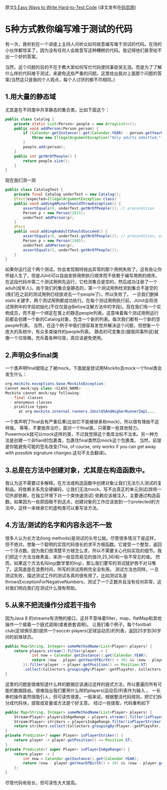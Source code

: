 原文[5 Easy Ways to Write Hard-to-Test Code](https://dzone.com/articles/5-easy-ways-to-write-hard-to-testcode)
(译文发布在[码农网](http://www.codeceo.com/article/5-ways-write-hard-to-test-code.html))

# 5种方式教你编写难于测试的代码

有一次，我听到在一个讲座上主持人问听众如何故意编写难于测试的代码。在场的小伙伴都惊呆了，因为没有任何人会故意写这种糟糕的代码。我记得他们甚至给不出一个好的答案。

当然，这个问题的目的不在于教大家如何写烂代码使同事欲哭无泪。而是为了了解什么样的代码难于测试，来避免这些严重的问题。这里给出我对上面那个问题的答案(当然这只是我的个人观点，每个人讨厌的都不尽相同。)

## 1.用大量的静态域

尤其是在不同类中共享静态的集合类，比如下面这个：
```java
public class Catalog {
    private static List<Person> people = new ArrayList<>();
    public void addPerson(Person person) {
        if (Calendar.getInstance().get(Calendar.YEAR) - person.getYearOfBirth() < 18) {
            throw new IllegalArgumentException("Only adults admitted.");
        }
        people.add(person);
    }
    public int getNrOfPeople() {
        return people.size();
    }
}
```
现在我们测一测
```java
public class CatalogTest {
    private final Catalog underTest = new Catalog();
    @Test(expected=IllegalArgumentException.class)
    public void addingAMinorShouldThrowException() {
        assertEquals(0, underTest.getNrOfPeople()); // precondition
        Person p = new Person(2015);
        underTest.addPerson(p);
    }
    @Test
    public void addingAnAdultShouldSucceed() {
        assertEquals(0, underTest.getNrOfPeople()); // precondition, or is it?
        Person p = new Person(1985);
        underTest.addPerson(p);
        assertEquals(1, underTest.getNrOfPeople());
    }
}
```
如果你运行这个两个测试，你会发现期待抛出异常的那个用例失败了。这有些让你怀疑人生了，但是JUnit可以自由安排用例执行顺序而不依赖于编写用例的顺序。在这段代码中第二个测试用例先运行，它检测集合是空的，然后成功注册了一个adult(成年人)。由于我们的集合是静态的，第一个测试用例检测到集合不是空的(我们在之前的测试用例已经放进去一个people了)，所以失败了。
一旦我们删掉static关键字，两个测试用例都成功执行。在每个测试用例执行前，JUnit会将测试用例中的字段初始化(不仅仅是@Before注解方法中的字段)。现在我们有一个实例成员，而不是一个绑定在类上的静态people列表。这意味着每个测试用例运行前都会创建一个新的Catalog对象，包含一个新的列表。每次我们都有一个新的空people列表。
当然，在这个例子中我们很容易发觉并解决这个问题，但想象一个庞大的系统中，有众多类操作的people列表。
静态的可变集合(据我同事所说)就像一个垃圾桶，充斥着各种垃圾，真应该避免使用。

## 2.声明众多final类
一个类声明final就阻止了被mock。下面就是尝试用Mockito去mock一个final类会发生什么：
```java
org.mockito.exceptions.base.MockitoException: 
Cannot mock/spy class <CLASS_NAME>
Mockito cannot mock/spy following:
  - final classes
  - anonymous classes
  - primitive types
      at org.mockito.internal.runners.JUnit45AndHigherRunnerImpl...
```
一个类声明了final会有严重后果(比如它不能被继承和mock)，所以很有理由不这样做。
等等，不要放弃治疗。面对一个final类，只需要一些其他努力。Powermock就可以mock这样的类，不过我觉得这个类库治标不治本。另一种方法是创建一个非fianl的包裹类，包裹住final类然后mock这个包裹类。 当然，前提是你能避免可能的签名改变(This, of course, only works if you can get away with possible signature changes.这句不太会翻译)。

## 3.总是在方法中创建对象，尤其是在构造函数中。
我认为这不需要过多解释。在方法或构造函数中创建对象让我们无法引入测试的复制品。将依赖关系完全硬编码，让我们无法mock，写不出真正的单元测试(排除一切外部依赖，在独立环境下对一个类快速测试)
依赖应该被注入，主要通过构造函数。如果因为一些原因做不到这点，创建对象的工作应该放到一个protected的方法中，这样一来继承它的虚构类可以重写该方法。

## 4.方法/测试的名字和内容永远不一致
很多人认为长方法(long methods)是测试的头号公敌。尽管很多情况下是这样，但不绝对。想象一个聪明的实现代码很长的求平方根函数。它接受一个整型，返回一个浮点数。因为我们很清楚平方根怎么求，所以不需要关心代码实现的细节。我们把这个方法当做黑盒，来测一些显而易见的值(9,25,36)和一些不常见的值。
然而，如果这个方法名叫log(数学里的log)，那么我们要写的测试就驴唇不对马嘴了。这简直是在浪费时间，所写的测试用例完全没有用。
测试方法也同样。一旦测试失败，描述测试工作的测试名真的很有用了。比如测试名是throwsExceptionForNegativeNumbers，测试了一个正数并且没有任何异常，这对我们明白我们在测试什么很有帮助。

## 5.从来不把流操作分成若干指令
因为Java 8 的streams有流畅的接口，这并不意味着filter，map，flatMap和其他操作一个接着一个链式调用(或者嵌套调用)。
让我们看个例子。每个football club(足球俱乐部)提供一个soccer players(足球运动员)的列表，返回25岁到30岁间的前锋球员。
```java
public Map<String, Integer> someMethodName(List<Player> players) {
    return players.stream().filter(player -> {
            int now = Calendar.getInstance().get(Calendar.YEAR);
            return (now - player.getYearOfBirth() < 30) && (now - player.getYearOfBirth() > 25);
        }).filter(player -> player.getPosition() == Position.ST)
        .collect(Collectors.groupingBy(Player::getPlaysFor, Collectors.summingLong(Player::getValue)));
}
```
这里的问题是很难知道什么样的数据应该通过这样的链式方法，所以要遍历所有可能的数据路由。很难指出我们要用什么样的players(运动员)列表作为输入 。
一长串的操作虽然很吸引人，但可读性很差。一般来说，根据整洁代码规则，把它们拆分成代码块，提取成变量或方法是个好主意。
经过一些提取，代码重构如下
```java
public Map<String, Integer> someMethodName(List<Player> players) {
    Stream<Player> playersInAgeRange = players.stream().filter(isPlayerInAgeRange());
    Stream<Player> strikers = playersInAgeRange.filter(isPlayerStriker());
    return strikers.collect(Collectors.groupingBy(Player::getPlaysFor, Collectors.summingLong(Player::getValue)));
}
private Predicate<? super Player> isPlayerStriker() {
    return player -> player.getPosition() == Position.ST;
}
private Predicate<? super Player> isPlayerInAgeRange() {
    return player -> {
        int now = Calendar.getInstance().get(Calendar.YEAR);
        return (now - player.getYearOfBirth() < 30) && (now - player.getYearOfBirth() > 25);
    };
}
```
尽管代码有些长，但可读性大大提高。